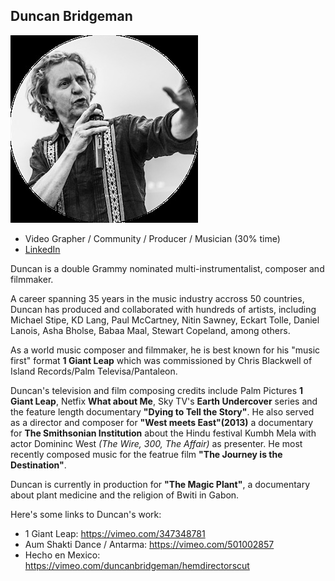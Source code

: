 
## Duncan Bridgeman

![duncan_bridgeman](img/duncan_bridgeman.jpg)

- Video Grapher / Community / Producer / Musician (30% time)
- [LinkedIn](https://www.linkedin.com/in/duncan-bridgeman-58948b9a/)


Duncan is a double Grammy nominated multi-instrumentalist, composer and filmmaker.

A career spanning 35 years in the music industry accross 50 countries, Duncan has produced and collaborated with hundreds of artists, including Michael Stipe, KD Lang, Paul McCartney, Nitin Sawney, Eckart Tolle, Daniel Lanois, Asha Bholse, Babaa Maal, Stewart Copeland, among others.

As a world music composer and filmmaker, he is best known for his "music first" format **1 Giant Leap** which was commissioned by Chris Blackwell of Island Records/Palm Televisa/Pantaleon.

Duncan's television and film composing credits include Palm Pictures **1 Giant Leap**, Netfix **What about Me**, Sky TV's **Earth Undercover** series and the feature length documentary **"Dying to Tell the Story"**. He also served as a director and composer for **"West meets East"(2013)** a documentary for **The Smithsonian Institution** about the Hindu festival Kumbh Mela with actor Domininc West _(The Wire, 300, The Affair)_ as presenter. He most recently composed music for the featrue film **"The Journey is the Destination"**.

Duncan is currently in production for **"The Magic Plant"**, a documentary about plant medicine and the religion of Bwiti in Gabon.

Here's some links to Duncan's work:

- 1 Giant Leap: https://vimeo.com/347348781
- Aum Shakti Dance / Antarma: https://vimeo.com/501002857
- Hecho en Mexico: https://vimeo.com/duncanbridgeman/hemdirectorscut



